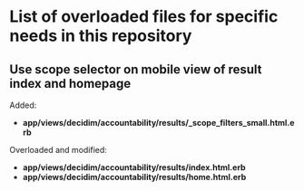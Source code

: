 # List of overloaded files for specific needs in this repository

## Use scope selector on mobile view of result index and homepage
Added: 
- **app/views/decidim/accountability/results/_scope_filters_small.html.erb**

Overloaded and modified:
- **app/views/decidim/accountability/results/index.html.erb**
- **app/views/decidim/accountability/results/home.html.erb**